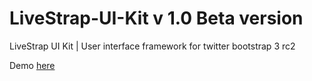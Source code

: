 LiveStrap-UI-Kit v 1.0  <strong>Beta version </strong>
================

LiveStrap UI Kit | User interface framework for twitter bootstrap 3 rc2 

Demo
<a href="http://livebooster.com/" class="button minibutton">here</a>
   
